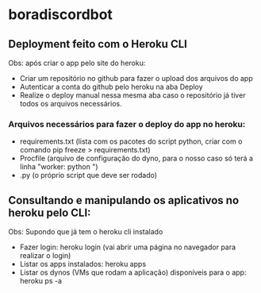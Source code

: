 # boradiscordbot

## Deployment feito com o Heroku CLI

Obs: após criar o app pelo site do heroku:

 - Criar um repositório no github para fazer o upload dos arquivos do app
 - Autenticar a conta do github pelo heroku na aba Deploy
 - Realize o deploy manual nessa mesma aba caso o repositório já tiver todos os arquivos necessários.

### Arquivos necessários para fazer o deploy do app no heroku:

 - requirements.txt (lista com os pacotes do script python, criar com o comando pip freeze > requirements.txt)
 - Procfile (arquivo de configuração do dyno, para o nosso caso só terá a linha "worker: python <nome do script pra rodar>")
 - <nome do script>.py (o próprio script que deve ser rodado)

## Consultando e manipulando os aplicativos no heroku pelo CLI:

Obs: Supondo que já tem o heroku cli instalado

 - Fazer login: heroku login (vai abrir uma página no navegador para realizar o login)
 - Listar os apps instalados: heroku apps
 - Listar os dynos (VMs que rodam a aplicação) disponíveis para o app: heroku ps -a <nome do app>
